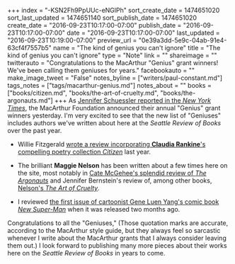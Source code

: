 +++
index = "-KSN2Fh9PpUUc-eNGlPh"
sort_create_date = 1474651020
sort_last_updated = 1474651140
sort_publish_date = 1474651020
create_date = "2016-09-23T10:17:00-07:00"
publish_date = "2016-09-23T10:17:00-07:00"
date = "2016-09-23T10:17:00-07:00"
last_updated = "2016-09-23T10:19:00-07:00"
preview_url = "0e39a3dd-5e9c-04ab-91e4-63cf4f7557b5"
name = "The kind of genius you can't ignore"
title = "The kind of genius you can't ignore"
type = "Note"
link = ""
shareimage = ""
twitterauto = "Congratulations to the MacArthur \"Genius\" grant winners! We've been calling them geniuses for years."
facebookauto = ""
make_image_tweet = "False"
notes_byline = ["writers/paul-constant.md"]
tags_notes = ["tags/macarthur-genius.md"]
notes_about = ""
books = ["books/citizen.md", "books/the-art-of-cruelty.md", "books/the-argonauts.md"]
+++
As [Jennifer Schuessler reported in the *New York Times*](http://www.nytimes.com/2016/09/22/arts/macarthur-foundation-announces-2016-genius-grant-winners.html?_r=0), the MacArthur Foundation announced their annual "Genius" grant winners yesterday. I'm very excited to see that the new list of "Geniuses" includes authors we've written about here at the *Seattle Review of Books* over the past year.

* Willie Fitzgerald [wrote a review incorporating **Claudia Rankine**'s compelling poetry collection *Citizen*](http://www.seattlereviewofbooks.com/reviews/the-publishers-dilemma/) last year.

* The brilliant **Maggie Nelson** has been written about a few times here on the site, most notably in [Cate McGehee's splendid review of *The Argonauts*](http://www.seattlereviewofbooks.com/reviews/body-of-work/) and Jennifer Bernstein's review of, among other books, [Nelson's *The Art of Cruelty*](http://www.seattlereviewofbooks.com/reviews/a-cruel-mistress/).

* I reviewed [the first issue of cartoonist Gene Luen Yang's comic book *New Super-Man*](http://www.seattlereviewofbooks.com/notes/2016/07/14/thursday-comics-hangover-the-super-man-of-shanghai/) when it was released two months ago.

Congratulations to all the "Geniuses," (Those quotation marks are accurate, according to the MacArthur style guide, but they always feel so sarcastic whenever I write about the MacArthur grants that I always consider leaving them out.) I look forward to publishing many more pieces about their works here on the *Seattle Review of Books* in years to come.



